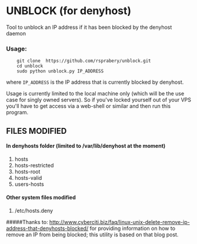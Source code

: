 # UNBLOCK (for denyhost)
Tool to unblock an IP address if it has been blocked by the denyhost daemon
### Usage:
        git clone  https://github.com/rsprabery/unblock.git
        cd unblock
        sudo python unblock.py IP_ADDRESS
where `IP_ADDRESS` is the IP address that is currently blocked by denyhost.

Usage is currently limited to the local machine only (which will be the use case for singly owned servers).  So if you've locked yourself out of your VPS you'll have to get access via a web-shell or similar and then run this program.

## FILES MODIFIED
#### In denyhosts folder (limited to /var/lib/denyhost at the moment)
1. hosts
2. hosts-restricted
3. hosts-root
4. hosts-valid
5. users-hosts
#### Other system files modified
1. /etc/hosts.deny

#####Thanks to:
http://www.cyberciti.biz/faq/linux-unix-delete-remove-ip-address-that-denyhosts-blocked/
for providing information on how to remove an IP from being blocked; this utility is based on that blog post.